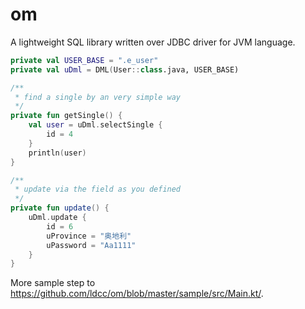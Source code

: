 # om

A lightweight SQL library written over JDBC driver for JVM language. 

```kotlin
private val USER_BASE = ".e_user"
private val uDml = DML(User::class.java, USER_BASE)

/**
 * find a single by an very simple way
 */
private fun getSingle() {
	val user = uDml.selectSingle {
		id = 4
	}
	println(user)
}

/**
 * update via the field as you defined
 */
private fun update() {
	uDml.update {
		id = 6
		uProvince = "奥地利"
		uPassword = "Aa1111"
	}
}
```

More sample step to https://github.com/ldcc/om/blob/master/sample/src/Main.kt/.
